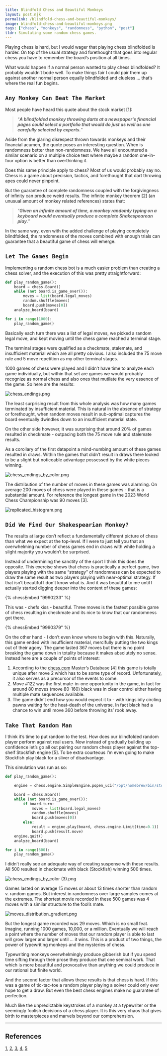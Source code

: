 ```yaml
---
title: Blindfold Chess and Beautiful Monkeys
layout: post.njk
permalink: /blindfold-chess-and-beautiful-monkeys/
image: blindfold-chess-and-beautiful-monkeys.png
tags: ["chess", "monkeys", "randomness", "python", "post"]
tldr: Simulating some random chess games.
---
```


Playing chess is hard, but I would wager that playing chess blindfolded is harder. On top of the usual strategy and forethought that goes into regular chess you have to remember the board’s position at all times. 

What would happen if a normal person wanted to play chess blindfolded? It probably wouldn’t bode well. To make things fair I could pair them up against another normal person equally blindfolded and clueless … that’s where the real fun begins.

## `Any Monkey Can Beat The Market`

Most people have heard this quote about the stock market [1]: 

> “***A blindfolded monkey throwing darts at a newspaper's financial pages could select a portfolio that would do just as well as one carefully selected by experts.***”
> 

Aside from the glaring disrespect thrown towards monkeys and their financial acumen, the quote poses an interesting question. When is randomness better than non-randomness. We have all encountered a similar scenario on a multiple choice test where maybe a random one-in-four option is better than overthinking it.

Does this same principle apply to chess? Most of us would probably say no. Chess is a game about precision, tactics, and forethought that dart throwing apes could never pinpoint.

But the guarantee of complete randomness coupled with the forgivingness of infinity can produce weird results. The infinite monkey theorem [2] (an unusual amount of monkey related references) states that:

> “***Given an infinite amount of time, a monkey randomly typing on a keyboard would eventually produce a complete Shakespearean play.***”
> 

In the same way, even with the added challenge of playing completely blindfolded, the randomness of the moves combined with enough trials can guarantee that a beautiful game of chess will emerge.

## `Let The Games Begin`

Implementing a random chess bot is a much easier problem than creating a chess solver, and the execution of this was pretty straightforward:

```python
def play_random_game():
    board = chess.Board()
    while (not board.is_game_over()):
        moves = list(board.legal_moves)
        random.shuffle(moves)
        board.push(moves[0])
    analyze_board(board)

for i in range(1000):
    play_random_game()
```

Basically each turn there was a list of legal moves, we picked a random legal move, and kept moving until the chess game reached a terminal stage.

The terminal stages were qualified as a checkmate, stalemate, and insufficient material which are all pretty obvious. I also included the 75 move rule and 5 move repetition as my other terminal stages.

1000 games of chess were played and I didn’t have time to analyze each game individually, but within that set are games we would probably recognize as normal chess and also ones that mutilate the very essence of the game. So here are the results:

![chess_endings.png](/assets/img/chess_endings.png)

The least surprising result from this whole analysis was how many games terminated by insufficient material. This is natural in the absence of strategy or forethought, when random moves result in sub-optimal captures the board eventually dwindles down to an insufficient material state.

On the other side however, it was surprising that around 20% of games resulted in checkmate - outpacing both the 75 move rule and stalemate results.

As a corollary of the first datapoint a mind-numbing amount of these games resulted in draws. Within the games that didn’t result in draws there looked to be a slight but noticeable advantage possessed by the white pieces winning.

![chess_endings_by_color.png](/assets/img/chess_endings_by_color.png)

The distribution of the number of moves in these games was alarming. On average 200 moves of chess were played in these games - that is a substantial amount. For reference the longest game in the 2023 World Chess Championship was 90 moves [3].

![replicated_histogram.png](/assets/img/replicated_histogram.png)

## `Did We Find Our Shakespearian Monkey?`

The results at large don’t reflect a fundamentally different picture of chess than what we expect at the top-level. If I were to just tell you that an overwhelming number of chess games end in draws with white holding a slight majority you wouldn’t be surprised. 

Instead of undermining the sanctity of the sport I think this does the opposite. This exercise shows that chess is practically a perfect game, two players playing with the same “strategy” of randomness can be expected to draw the same result as two players playing with near-optimal strategy. If that isn’t beautiful I don’t know what is. And it was beautiful to me until I actually started digging deeper into the content of these games:

{% chessEmbed "9990233" %}

This was - chefs kiss - beautiful. Three moves is the fastest possible game of chess resulting in checkmate and its nice to know that our randomness got there.

{% chessEmbed "9990379" %}

On the other hand - I don’t even know where to begin with this. Naturally, this game ended with insufficient material, mercifully putting the two kings out of their agony. The game lasted 367 moves but there is no point breaking the game down in totality because it makes absolutely no sense. Instead here are a couple of points of interest:

1. According to the [chess.com](http://chess.com) Master’s Database [4] this game is totally unique after move 2 which has to be some type of record. Unfortunately, it also serves as a precursor of the events to come.
2. Move #122 was the first mate-in-one opportunity in the game, in fact for around 80 moves (move 80-160) black was in clear control either having multiple mate sequences available.
3. The game didn’t end how you would expect it to - with kings idly circling pawns waiting for the heat-death of the universe. In fact black had a chance to win until move 360 before throwing its’ rook away.

## `Take That Random Man`

I think it’s time to put random to the test. How does our blindfolded random player perform against real users. Now instead of gradually building up confidence let’s go all out pairing our random chess player against the top-shelf Stockfish engine [5]. To be extra courteous I’m even going to make Stockfish play black for a sliver of disadvantage.

This simulation was run as so:

```python
def play_random_game():

    engine = chess.engine.SimpleEngine.popen_uci("/opt/homebrew/bin/stockfish")

    board = chess.Board()
    while (not board.is_game_over()):
        if board.turn:
            moves = list(board.legal_moves)
            random.shuffle(moves)
            board.push(moves[0])
        else:
            result = engine.play(board, chess.engine.Limit(time=0.1))
            board.push(result.move)
    engine.quit()
    analyze_board(board)

for i in range(500):
    play_random_game()
```

I didn’t really see an adequate way of creating suspense with these results. All 500 resulted in checkmate with black (Stockfish) winning 500 times.

![chess_endings_by_color (3).png](/assets/img/chess_endings_by_color_(3).png)

Games lasted on average 15 moves or about 13 times shorter than random v. random games. But interest in randomness over large samples comes at the extremes. The shortest movie recorded in these 500 games was 4 moves with a similar structure to the fool’s mate.

![moves_distribution_gradient.png](/assets/img/moves_distribution_gradient.png)

But the longest game recorded was 29 moves. Which is no small feat. Imagine, running 1000 games, 10,000, or a million. Eventually we will reach a point where the number of moves that our random player is able to last will grow larger and larger until … it wins. This is a product of two things, the power of typewriting monkeys and the mysteries of chess.

Typewriting monkeys overwhelmingly produce gibberish but if you spend time sifting through their prose they produce that one seminal work. That which is more beautiful and provocative than anything we could produce in our rational but finite world.

And the second factor that allows these results is that chess is hard. If this was a game of tic-tac-toe a random player playing a solver could only ever hope to get a draw. But even the best chess engines make no guarantee of perfection.

Much like the unpredictable keystrokes of a monkey at a typewriter or the seemingly foolish decisions of a chess player. It is this very chaos that gives birth to masterpieces and marvels beyond our comprehension.

---

## References

[1](https://www.forbes.com/sites/rickferri/2012/12/20/any-monkey-can-beat-the-market/), [2](https://www.npr.org/2024/11/09/nx-s1-5181989/researchers-have-disproved-the-infinite-monkey-theorem), 
[3](https://www.chess.com/news/view/fide-world-chess-championship-2023-game-14), 
[4](https://www.chess.com/games), 
[5](https://en.wikipedia.org/wiki/Stockfish_(chess))